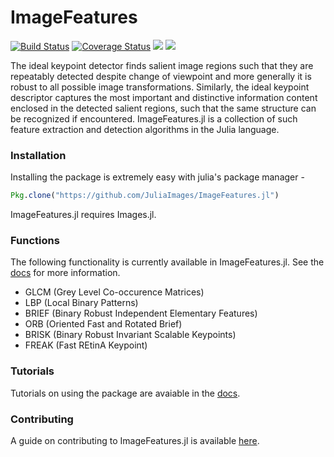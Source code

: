 # ImageFeatures

[![Build Status](https://travis-ci.org/JuliaImages/ImageFeatures.jl.svg?branch=master)](https://travis-ci.org/JuliaImages/ImageFeatures.jl) [![Coverage Status](https://coveralls.io/repos/github/JuliaImages/ImageFeatures.jl/badge.svg?branch=master)](https://coveralls.io/github/JuliaImages/ImageFeatures.jl?branch=master) [![](https://img.shields.io/badge/docs-stable-blue.svg)](https://JuliaImages.github.io/ImageFeatures.jl/stable) [![](https://img.shields.io/badge/docs-latest-blue.svg)](https://JuliaImages.github.io/ImageFeatures.jl/latest)

The ideal keypoint detector finds salient image regions such that they are repeatably detected despite change of viewpoint and more generally it is robust to all possible image transformations. Similarly, the ideal keypoint descriptor captures the most important and distinctive information content enclosed in the detected salient regions, such that the same structure can be recognized if encountered. ImageFeatures.jl is a collection of such feature extraction and detection algorithms in the Julia language.

### Installation 

Installing the package is extremely easy with julia's package manager -
```julia
Pkg.clone("https://github.com/JuliaImages/ImageFeatures.jl")
```
ImageFeatures.jl requires Images.jl.

### Functions

The following functionality is currently available in ImageFeatures.jl. See the [docs](https://JuliaImages.github.io/ImageFeatures.jl/latest) for more information.

- GLCM (Grey Level Co-occurence Matrices)
- LBP (Local Binary Patterns)
- BRIEF (Binary Robust Independent Elementary Features)
- ORB (Oriented Fast and Rotated Brief)
- BRISK (Binary Robust Invariant Scalable Keypoints)
- FREAK (Fast REtinA Keypoint)

### Tutorials

Tutorials on using the package are avaiable in the [docs](https://JuliaImages.github.io/ImageFeatures.jl/latest).

### Contributing

A guide on contributing to ImageFeatures.jl is available [here](http://juliaimages.github.io/ImageFeatures.jl/latest/CONTRIBUTING/).